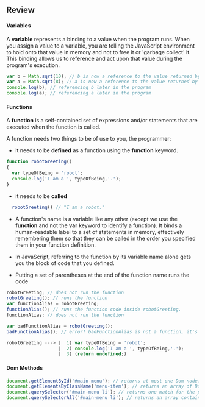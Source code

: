 ## Review

#### Variables

A **variable** represents a binding to a value when the program runs.  When you assign a value to a variable, you are telling the JavaScript environment to hold onto that value in memory and not to free it or 'garbage collect' it.  This binding allows us to reference and act upon that value during the program's execution.

```javascript
var b = Math.sqrt(10); // b is now a reference to the value returned by Math.sqrt(10)
var a = Math.sqrt(8); // a is now a reference to the value returned by Math.sqrt(8)
console.log(b); // referencing b later in the program
console.log(a); // referencing a later in the program

````

#### Functions

A **function** is a self-contained set of expressions and/or statements that are executed when the function is called.

A function needs two things to be of use to you, the programmer:

+ it needs to be **defined** as a function using the **function** keyword.

````javascript
function robotGreeting()
{
  var typeOfBeing = 'robot';
  console.log('I am a ', typeOfBeing,'.');
}
````
+ it needs to be **called**

````javascript
  robotGreeting() // "I am a robot."
````

+ A function's name is a variable like any other (except we use the **function** and not the **var** keyword to identify a function). It binds a human-readable label to a set of statements in memory, effectively remembering them so that they can be called in the order you specified them in your function definition. 

+ In JavaScript, referring to the function by its variable name alone gets you the block of code that you defined.
+ Putting a set of parentheses at the end of the function name runs the code

````javascript
robotGreeting; // does not run the function
robotGreeting(); // runs the function
var functionAlias = robotGreeting;
functionAlias(); // runs the function code inside robotGreeting.  
functionAlias; // does not run the function

var badFunctionAlias = robotGreeting();
badFunctionAlias(); // error! badFunctionAlias is not a function, it's an undefined variable. Can you figure out why?

````

````javascript
robotGreeting ---> |  1) var typeOfBeing = 'robot';
                   |  2) console.log('I am a ', typeOfBeing,'.');
                   |  3) (return undefined;) 
````
#### Dom Methods

````javascript 
document.getElementById('#main-menu'); // returns at most one Dom node.
document.getElementsByClassName('menu-item'); // returns an array of Dom nodes.
document.querySelector('#main-menu li'); // returns one match for the provided selector
document.querySelectorAll('#main-menu li'); // returns an array containing all matches of the provided selector
````
